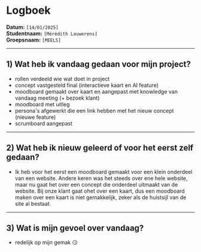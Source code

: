 # Logboek

**Datum:** `[14/01/2025]`  
**Studentnaam:** `[Mérédith Lauwerens]`  
**Groepsnaam:** `[MEELS]`

---

## 1) Wat heb ik vandaag gedaan voor mijn project?

- rollen verdeeld wie wat doet in project
- concept vastgesteld final (interactieve kaart en AI feature)
- moodboard gemaakt over kaart en aangepast met knowledge van vandaag meeting (+ bezoek klant)
- moodboard met uitleg
- persona's afgewerkt die een link hebben met het nieuw concept (nieuwe feature)
- scrumboard aangepast

---

## 2) Wat heb ik nieuw geleerd of voor het eerst zelf gedaan?

- Ik heb voor het eerst een moodboard gemaakt voor een klein onderdeel van een website. Andere keren was het steeds over ene hele website, maar nu gaat het over een concept die onderdeel uitmaakt van de website. Bij onze klant gaat ohet over een kaart, dus een moodboard maken over een kaart is niet gemakkelijk, zeker als de huistsijl van de site al bestaat.

---

## 3) Wat is mijn gevoel over vandaag?

- redelijk op mijn gemak 😏

